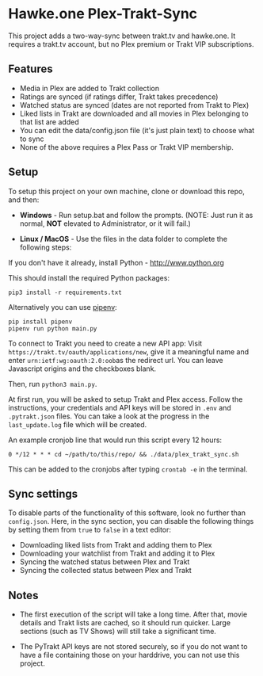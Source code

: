 # Hawke.one Plex-Trakt-Sync

This project adds a two-way-sync between trakt.tv and hawke.one. 
It requires a trakt.tv account, but no Plex premium or Trakt VIP subscriptions.

## Features

 - Media in Plex are added to Trakt collection
 - Ratings are synced (if ratings differ, Trakt takes precedence)
 - Watched status are synced (dates are not reported from Trakt to Plex)
 - Liked lists in Trakt are downloaded and all movies in Plex belonging to that
   list are added
 - You can edit the data/config.json file (it's just plain text) to choose what to sync
 - None of the above requires a Plex Pass or Trakt VIP membership.

## Setup

To setup this project on your own machine, clone or download this repo, and then:

* **Windows** - Run setup.bat and follow the prompts. (NOTE: Just run it as normal, __NOT__ elevated to Administrator, or it will fail.)

* **Linux / MacOS** - Use the files in the data folder to complete the following steps:

If you don't have it already, install Python - http://www.python.org

This should install the required Python packages:
```
pip3 install -r requirements.txt
```

Alternatively you can use [pipenv]:
```
pip install pipenv
pipenv run python main.py
```

[pipenv]: https://pipenv.pypa.io/


To connect to Trakt you need to create a new API app: Visit
`https://trakt.tv/oauth/applications/new`, give it a meaningful name and enter
`urn:ietf:wg:oauth:2.0:oob`as the redirect url. You can leave Javascript
origins and the checkboxes blank.

Then, run `python3 main.py`.

At first run, you will be asked to setup Trakt and Plex access.
Follow the instructions, your credentials and API keys will be stored in
`.env` and `.pytrakt.json` files.
You can take a look at the progress in the `last_update.log` file which will
be created. 

An example cronjob line that would run this script every 12 hours:

```
0 */12 * * * cd ~/path/to/this/repo/ && ./data/plex_trakt_sync.sh
```

This can be added to the cronjobs after typing `crontab -e` in the terminal.

## Sync settings

To disable parts of the functionality of this software, look no further than
`config.json`. Here, in the sync section, you can disable the following things
by setting them from `true` to `false` in a text editor:

 - Downloading liked lists from Trakt and adding them to Plex
 - Downloading your watchlist from Trakt and adding it to Plex
 - Syncing the watched status between Plex and Trakt
 - Syncing the collected status between Plex and Trakt

## Notes

 - The first execution of the script will take a long time. 
   After that, movie details and Trakt lists are cached, so it should run 
   quicker. Large sections (such as TV Shows) will still take a significant time.

 - The PyTrakt API keys are not stored securely, so if you do not want to have
   a file containing those on your harddrive, you can not use this project.
